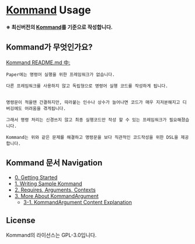 # [Kommand](https://github.com/monun/kommand/) Usage

**※ 최신버전의 [Kommand](https://github.com/monun/kommand/)를 기준으로 작성합니다.**

## Kommand가 무엇인가요?

[Kommand README.md 中:](https://github.com/monun/kommand/blob/master/README.md)

```
Paper에는 명령어 실행을 위한 프레임워크가 없습니다.

다른 프레임워크를 사용하지 않고 독립형으로 명령어 실행 코드를 작성하게 됩니다.


명령문이 적을땐 간결하지만, 따라붙는 인수나 상수가 늘어나면 코드가 매우 지저분해지고 디버깅에도 어려움을 겪게됩니다.

그래서 명령 처리는 신경쓰지 않고 최종 실행코드만 작성 할 수 있는 프레임워크가 필요해졌습니다.

Kommand는 위와 같은 문제를 해결하고 명령문을 보다 직관적인 코드작성을 위한 DSL을 제공합니다.
```

## Kommand 문서 Navigation

- [0. Getting Started](/docs/Dev%20Docs/kommand/Kommand-0.md)
- [1. Writing Sample Kommand](/docs/Dev%20Docs/kommand/Kommand-1.md)
- [2. Requires, Arguments, Contexts](/docs/Dev%20Docs/kommand/Kommand-2.md)
- [3. More About KommandArgument](/docs/Dev%20Docs/kommand/Kommand-3.md)
    - [3-1. KommandArgument Content Explanation](/docs/Dev%20Docs/kommand/Kommand-3-1.md)

## License
Kommand의 라이선스는 GPL-3.0입니다.